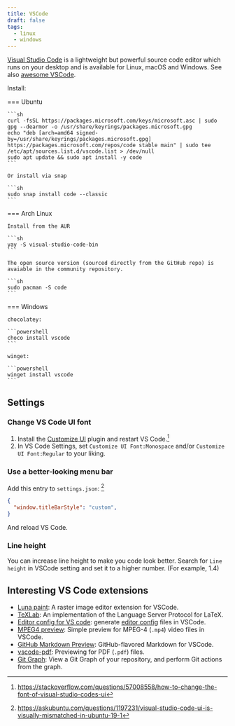 ```yaml
---
title: VSCode
draft: false
tags:
  - linux
  - windows
---
```


[Visual Studio Code](https://code.visualstudio.com) is a lightweight but powerful source code editor which runs on your desktop and is available for Linux, macOS and Windows. See also [awesome VSCode](https://github.com/viatsko/awesome-vscode).

Install:

=== Ubuntu

    ```sh
    curl -fsSL https://packages.microsoft.com/keys/microsoft.asc | sudo gpg --dearmor -o /usr/share/keyrings/packages.microsoft.gpg
    echo "deb [arch=amd64 signed-by=/usr/share/keyrings/packages.microsoft.gpg] https://packages.microsoft.com/repos/code stable main" | sudo tee /etc/apt/sources.list.d/vscode.list > /dev/null
    sudo apt update && sudo apt install -y code
    ```

    Or install via snap

    ```sh
    sudo snap install code --classic
    ```

=== Arch Linux

    Install from the AUR

    ```sh
    yay -S visual-studio-code-bin
    ```

    The open source version (sourced directly from the GitHub repo) is avaiable in the community repository.

    ```sh
    sudo pacman -S code
    ```

=== Windows

    chocolatey:

    ```powershell
    choco install vscode
    ```

    winget:

    ```powershell
    winget install vscode
    ```

## Settings

### Change VS Code UI font

1. Install the [Customize UI](https://marketplace.visualstudio.com/items?itemName=iocave.customize-ui) plugin and restart VS Code.[^1]
2. In VS Code Settings, set `Customize UI Font:Monospace` and/or `Customize UI Font:Regular` to your liking.
[^1]: https://stackoverflow.com/questions/57008558/how-to-change-the-font-of-visual-studio-codes-ui

### Use a better-looking menu bar

Add this entry to `settings.json`: [^2]

```json title=settings.json
{
  "window.titleBarStyle": "custom",
}
```

And reload VS Code.

[^2]: https://askubuntu.com/questions/1197231/visual-studio-code-ui-is-visually-mismatched-in-ubuntu-19-1

### Line height

You can increase line height to make you code look better.
Search for `Line height` in VSCode setting and set it to a higher number. (For example, 1.4)

## Interesting VS Code extensions

- [Luna paint](https://marketplace.visualstudio.com/items?itemName=Tyriar.luna-paint): A raster image editor extension for VSCode.
- [TeXLab](https://marketplace.visualstudio.com/items?itemName=efoerster.texlab): An implementation of the Language Server Protocol for LaTeX.
- [Editor config for VS code](https://marketplace.visualstudio.com/items?itemName=EditorConfig.EditorConfig): generate [editor config](https://editorconfig.org/) files in VSCode.
- [MPEG4 preview](https://marketplace.visualstudio.com/items?itemName=analytic-signal.preview-mp4): Simple preview for MPEG-4 (`.mp4`) video files in VSCode.
- [GitHub Markdown Preview](https://marketplace.visualstudio.com/items?itemName=bierner.github-markdown-preview): GitHub-flavored Markdown for VSCode.
- [vscode-pdf](https://marketplace.visualstudio.com/items?itemName=tomoki1207.pdf): Previewing for PDF (`.pdf`) files.
- [Git Graph](https://marketplace.visualstudio.com/items?itemName=mhutchie.git-graph): View a Git Graph of your repository, and perform Git actions from the graph.
